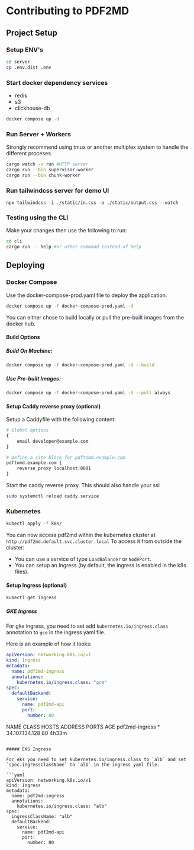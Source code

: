 # Contributing to PDF2MD

## Project Setup

### Setup ENV's

```bash
cd server
cp .env.dist .env
```

### Start docker dependency services

- redis
- s3
- clickhouse-db

```bash
docker compose up -d
```

### Run Server + Workers

Strongly recommend using tmux or another multiplex system to handle the different proceses.

```bash
cargo watch -x run #HTTP server
cargo run --bin supervisor-worker
cargo run --bin chunk-worker
```

### Run tailwindcss server for demo UI

```
npx tailwindcss -i ./static/in.css -o ./static/output.css --watch
```

### Testing using the CLI

Make your changes then use the following to run:

```bash
cd cli
cargo run -- help #or other command instead of help
```

## Deploying 

### Docker Compose

Use the docker-compose-prod.yaml file to deploy the application.

```bash
docker compose up -f docker-compose-prod.yaml -d
```

You can either chose to build locally or pull the pre-built images from the docker hub.

#### Build Options
##### Build On Machine:

```bash
docker compose up -f docker-compose-prod.yaml -d --build
```

##### Use Pre-built Images:
```bash
docker compose up -f docker-compose-prod.yaml -d --pull always
```

#### Setup Caddy reverse proxy (optional)

Setup a Caddyfile with the following content:

```bash
# Global options
{
    email developer@example.com
}

# Define a site block for pdftomd.example.com
pdftomd.example.com {
    reverse_proxy localhost:8081
}
```

Start the caddy reverse proxy. This should also handle your ssl

```bash
sudo systemctl reload caddy.service
```

### Kubernetes

```bash
kubectl apply -f k8s/
```

You can now access pdf2md within the kubernetes cluster at `http://pdf2md.default.svc.cluster.local`
To access it from outside the cluster:
- You can use a service of type `LoadBalancer` or `NodePort`.
- You can setup an Ingress (by default, the ingress is enabled in the k8s files).

#### Setup Ingress (optional)

```bash
kubectl get ingress
```

##### GKE Ingress

For gke ingress, you need to set add `kubernetes.io/ingress.class` annotation to `gce` in the ingress yaml file.

Here is an example of how it looks:

```yaml
apiVersion: networking.k8s.io/v1
kind: Ingress
metadata:
  name: pdf2md-ingress
  annotations:
    kubernetes.io/ingress.class: "gce"
spec:
  defaultBackend:
    service:
      name: pdf2md-api
      port:
        number: 80
```

NAME             CLASS    HOSTS   ADDRESS          PORTS   AGE
pdf2md-ingress   <none>   *       34.107.134.128   80      4h33m
```

##### EKS Ingress

For eks you need to set kubernetes.io/ingress.class to `alb` and set `spec.ingressClassName` to `alb` in the ingress yaml file.

```yaml
apiVersion: networking.k8s.io/v1
kind: Ingress
metadata:
  name: pdf2md-ingress
  annotations:
    kubernetes.io/ingress.class: "alb"
spec:
  ingressClassName: "alb"
  defaultBackend:
    service:
      name: pdf2md-api
      port:
        number: 80
```
